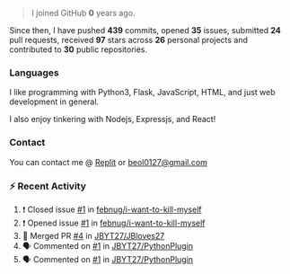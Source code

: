 > I joined GitHub **0** years ago.

Since then, I have pushed **439** commits, opened **35** issues, submitted **24** pull requests, received **97** stars across **26** personal projects and contributed to **30** public repositories.


### Languages
I like programming with Python3, Flask, JavaScript, HTML, and just web development in general.

I also enjoy tinkering with Nodejs, Expressjs, and React!


### Contact
You can contact me @ [Replit](https://replit.com/@JBloves27) or beol0127@gmail.com

### :zap: Recent Activity

<!--START_SECTION:activity-->
1. ❗️ Closed issue [#1](https://github.com/febnug/i-want-to-kill-myself/issues/1) in [febnug/i-want-to-kill-myself](https://github.com/febnug/i-want-to-kill-myself)
2. ❗️ Opened issue [#1](https://github.com/febnug/i-want-to-kill-myself/issues/1) in [febnug/i-want-to-kill-myself](https://github.com/febnug/i-want-to-kill-myself)
3. 🎉 Merged PR [#4](https://github.com/JBYT27/JBloves27/pull/4) in [JBYT27/JBloves27](https://github.com/JBYT27/JBloves27)
4. 🗣 Commented on [#1](https://github.com/JBYT27/PythonPlugin/issues/1) in [JBYT27/PythonPlugin](https://github.com/JBYT27/PythonPlugin)
5. 🗣 Commented on [#1](https://github.com/JBYT27/PythonPlugin/issues/1) in [JBYT27/PythonPlugin](https://github.com/JBYT27/PythonPlugin)
<!--END_SECTION:activity-->

